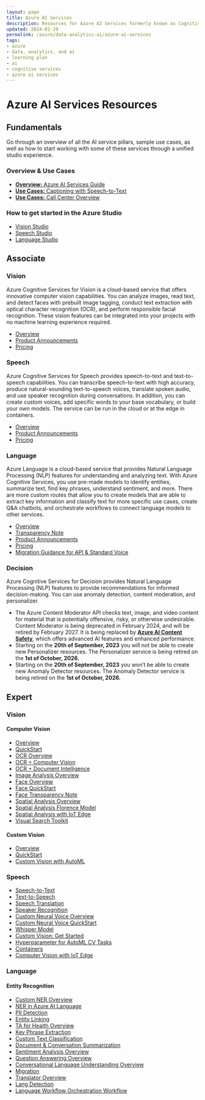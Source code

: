 ```yaml
---
layout: page
title: Azure AI Services
description: Resources for Azure AI Services formerly known as Cognitive Services 
updated: 2024-01-29
permalink: /azure/data-analytics-ai/azure-ai-services
tags: 
- azure
- data, analytics, and ai
- learning plan
- ai
- cognitive services
- azure ai services
---
```


# Azure AI Services Resources

## Fundamentals
Go through an overview of all the AI service pillars, sample use cases, as well as how to start working with some of these services through a unified studio experience.

### Overview & Use Cases
* [**Overview:** Azure AI Services Guide](https://learn.microsoft.com/en-us/azure/ai-services/)
* [**Use Cases:** Captioning with Speech-to-Text](https://learn.microsoft.com/en-us/azure/cognitive-services/speech-service/captioning-concepts?pivots=programming-language-csharp)
* [**Use Cases:** Call Center Overview](https://learn.microsoft.com/en-us/azure/cognitive-services/speech-service/call-center-overview)

### How to get started in the Azure Studio
* [Vision Studio](https://portal.vision.cognitive.azure.com/gallery/featured)
* [Speech Studio](https://speech.microsoft.com/)
* [Language Studio](https://language.cognitive.azure.com/)


## Associate

### Vision
Azure Cognitive Services for Vision is a cloud-based service that offers innovative computer vision capabilities. You can analyze images, read text, and detect faces with prebuilt image tagging, conduct text extraction with optical character recognition (OCR), and perform responsible facial recognition. These vision features can be integrated into your projects with no machine learning experience required.

* [Overview](https://learn.microsoft.com/en-us/azure/cognitive-services/computer-vision/)
* [Product Announcements](https://learn.microsoft.com/en-us/azure/ai-services/computer-vision/whats-new)
* [Pricing](https://azure.microsoft.com/en-us/pricing/details/cognitive-services/computer-vision/)
  
### Speech 
Azure Cognitive Services for Speech provides speech-to-text and text-to-speech capabilities. You can transcribe speech-to-text with high accuracy, produce natural-sounding text-to-speech voices, translate spoken audio, and use speaker recognition during conversations. In addition, you can create custom voices, add specific words to your base vocabulary, or build your own models. The service can be run in the cloud or at the edge in containers. 

* [Overview](https://learn.microsoft.com/en-us/azure/cognitive-services/speech-service/)
* [Product Announcements](https://learn.microsoft.com/en-us/azure/ai-services/speech-service/releasenotes?tabs=speech-sdk)
* [Pricing](https://azure.microsoft.com/en-us/pricing/details/cognitive-services/speech-services/)
  
### Language 
Azure Language is a cloud-based service that provides Natural Language Processing (NLP) features for understanding and analyzing text. With Azure Cognitive Services, you use pre-made models to identify entities, summarize text, find key phrases, understand sentiment, and more. There are more custom routes that allow you to create models that are able to extract key information and classify text for more specific use cases, create Q&A chatbots, and orchestrate  workflows to connect language models to other services.

* [Overview](https://learn.microsoft.com/en-us/azure/cognitive-services/language-service/overview)
* [Transparency Note](https://learn.microsoft.com/en-us/legal/cognitive-services/language-service/transparency-note?context=%2Fazure%2Fcognitive-services%2Flanguage-service%2Fcontext%2Fcontext)
* [Product Announcements](https://learn.microsoft.com/en-us/azure/ai-services/language-service/whats-new?tabs=csharp)
* [Pricing](https://azure.microsoft.com/en-us/pricing/details/cognitive-services/language-service/)
* [Migration Guidance for API & Standard Voice](https://learn.microsoft.com/en-us/azure/ai-services/speech-service/migration-overview-neural-voice)
  
### Decision
Azure Cognitive Services for Decision provides Natural Language Processing (NLP) features to provide recommendations for informed decision-making. You can use anomaly detection, content moderation, and personalizer.

* The Azure Content Moderator API checks text, image, and video content for material that is potentially offensive, risky, or otherwise undesirable. Content Moderator is being deprecated in February 2024, and will be retired by February 2027. It is being replaced by **[Azure AI Content Safety](https://learn.microsoft.com/en-us/azure/ai-services/content-safety/)**, which offers advanced AI features and enhanced performance.
* Starting on the **20th of September, 2023** you will not be able to create new Personalizer resources. The Personalizer service is being retired on the **1st of October, 2026.**
* Starting on the **20th of September, 2023** you won’t be able to create new Anomaly Detector resources. The Anomaly Detector service is being retired on the **1st of October, 2026.**


## Expert

### Vision

#### Computer Vision
* [Overview](https://learn.microsoft.com/en-us/azure/cognitive-services/computer-vision/overview)
* [QuickStart](https://learn.microsoft.com/en-us/training/paths/explore-computer-vision-microsoft-azure/)
* [OCR Overview](https://learn.microsoft.com/en-us/azure/cognitive-services/computer-vision/overview-ocr)
* [OCR + Computer Vision](https://www.youtube.com/watch?v=PrjlfdFRUrc&list=PLlrxD0HtieHi0mwteKBOfEeOYf0LJU4O1&index=18)
* [OCR + Document Intelligence](https://learn.microsoft.com/en-us/azure/ai-services/document-intelligence/concept-read?view=doc-intel-4.0.0)
* [Image Analysis Overview](https://learn.microsoft.com/en-us/azure/ai-services/computer-vision/overview-image-analysis?tabs=4-0)
* [Face Overview](https://learn.microsoft.com/en-us/azure/ai-services/computer-vision/overview-identity)
* [Face QuickStart](https://learn.microsoft.com/en-us/training/modules/detect-analyze-faces/)
* [Face Transparency Note](https://azure.microsoft.com/mediahandler/files/resourcefiles/transparency-note-azure-cognitive-services-face-api/Face%20API%20Transparency%20Note%20(March%202019).pdf)
* [Spatial Analysis Overview](https://learn.microsoft.com/en-us/azure/ai-services/computer-vision/intro-to-spatial-analysis-public-preview)
* [Spatial Analysis Florence Model](https://azure.microsoft.com/en-us/blog/announcing-a-renaissance-in-computer-vision-ai-with-microsofts-florence-foundation-model/)
* [Spatial Analysis with IoT Edge](https://learn.microsoft.com/en-us/azure/architecture/guide/iot-edge-vision/)
* [Visual Search Toolkit](https://www.youtube.com/watch?v=ZEwaqkMkLUY&list=PLlrxD0HtieHi0mwteKBOfEeOYf0LJU4O1&index=9)

#### Custom Vision
* [Overview](https://learn.microsoft.com/en-us/azure/ai-services/custom-vision-service/overview)
* [QuickStart](https://learn.microsoft.com/en-us/training/modules/classify-images-custom-vision/)
* [Custom Vision with AutoML](https://www.youtube.com/watch?v=VvTjHzcYuaQ&list=PLlrxD0HtieHi0mwteKBOfEeOYf0LJU4O1&index=39)

### Speech 
* [Speech-to-Text](https://learn.microsoft.com/en-us/azure/cognitive-services/speech-service/speech-to-text)
* [Text-to-Speech ](https://learn.microsoft.com/en-us/azure/cognitive-services/speech-service/text-to-speech)
* [Speech Translation](https://learn.microsoft.com/en-us/azure/cognitive-services/speech-service/get-started-speech-translation?tabs=terminal&pivots=programming-language-csharp)
* [Speaker Recognition](https://learn.microsoft.com/en-us/azure/cognitive-services/speech-service/speaker-recognition-overview)
* [Custom Neural Voice Overview](https://learn.microsoft.com/en-us/azure/cognitive-services/speech-service/custom-neural-voice)
* [Custom Neural Voice QuickStart](https://www.youtube.com/watch?v=di3vKMhyLaY)
* [Whisper Model](https://learn.microsoft.com/en-us/azure/ai-services/speech-service/whisper-overview)
* [Custom Vision: Get Started](https://github.com/azure-samples/rock-paper-scissors-customvision/tree/master/)
* [Hyperparameter for AutoML CV Tasks](https://learn.microsoft.com/en-us/azure/machine-learning/reference-automl-images-hyperparameters)
* [Containers](https://learn.microsoft.com/en-us/azure/cognitive-services/containers/container-faq)
* [Computer Vision with IoT Edge](https://learn.microsoft.com/en-us/azure/architecture/guide/iot-edge-vision/)

### Language

#### Entity Recognition
* [Custom NER Overview](https://learn.microsoft.com/en-us/azure/ai-services/language-service/custom-named-entity-recognition/overview)
* [NER in Azure AI Language](https://learn.microsoft.com/en-us/azure/ai-services/language-service/named-entity-recognition/overview)
* [PII Detection](https://learn.microsoft.com/en-us/azure/ai-services/language-service/personally-identifiable-information/overview)
* [Entity Linking](https://learn.microsoft.com/en-us/azure/ai-services/language-service/entity-linking/overview)
* [TA for Health Overview](https://learn.microsoft.com/en-us/azure/ai-services/language-service/text-analytics-for-health/overview?tabs=ner)
* [Key Phrase Extraction](https://learn.microsoft.com/en-us/azure/ai-services/language-service/key-phrase-extraction/overview)
* [Custom Text Classification](https://learn.microsoft.com/en-us/azure/ai-services/language-service/custom-text-classification/overview)
* [Document & Conversation Summarization](https://learn.microsoft.com/en-us/azure/ai-services/language-service/summarization/overview?tabs=document-summarization)
* [Sentiment Analysis Overview](https://learn.microsoft.com/en-us/azure/ai-services/language-service/sentiment-opinion-mining/overview?tabs=prebuilt)
* [Question Answering Overview](https://learn.microsoft.com/en-us/azure/ai-services/language-service/question-answering/overview)
* [Conversational Language Understanding Overview](https://learn.microsoft.com/en-us/azure/ai-services/language-service/conversational-language-understanding/overview)
* [Migration](https://learn.microsoft.com/en-us/azure/ai-services/language-service/concepts/migrate)
* [Translator Overview](https://learn.microsoft.com/en-us/azure/ai-services/translator/translator-overview)
* [Lang Detection](https://learn.microsoft.com/en-us/azure/ai-services/language-service/language-detection/overview)
* [Language Workflow Orchestration Workflow](https://learn.microsoft.com/en-us/azure/ai-services/language-service/orchestration-workflow/overview)